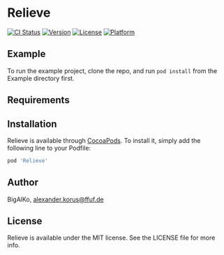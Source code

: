 # Relieve

[![CI Status](https://img.shields.io/travis/BigAlKo/Relieve.svg?style=flat)](https://travis-ci.org/BigAlKo/Relieve)
[![Version](https://img.shields.io/cocoapods/v/Relieve.svg?style=flat)](https://cocoapods.org/pods/Relieve)
[![License](https://img.shields.io/cocoapods/l/Relieve.svg?style=flat)](https://cocoapods.org/pods/Relieve)
[![Platform](https://img.shields.io/cocoapods/p/Relieve.svg?style=flat)](https://cocoapods.org/pods/Relieve)

## Example

To run the example project, clone the repo, and run `pod install` from the Example directory first.

## Requirements

## Installation

Relieve is available through [CocoaPods](https://cocoapods.org). To install
it, simply add the following line to your Podfile:

```ruby
pod 'Relieve'
```

## Author

BigAlKo, alexander.korus@ffuf.de

## License

Relieve is available under the MIT license. See the LICENSE file for more info.
